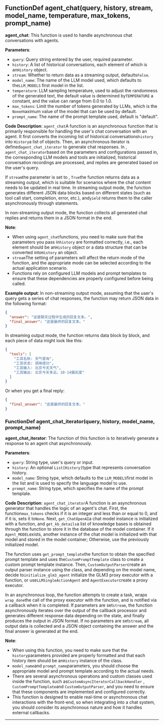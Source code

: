 ## FunctionDef agent_chat(query, history, stream, model_name, temperature, max_tokens, prompt_name)
**agent_chat**: This function is used to handle asynchronous chat conversations with agents. 

**Parameters**:
- `query`: Query string entered by the user, required parameter.
- `history`: A list of historical conversations, each element of which is an`History` object. 
- `stream`: Whether to return data as a streaming output, defaults`False`. 
- `model_name`: The name of the LLM model used, which defaults to the`LLM_MODELS` first model in the list. 
- `temperature`: LLM sampling temperature, used to adjust the randomness of the generated text, the default value is determined by`TEMPERATURE` a constant, and the value can range from 0.0 to 1.0. 
- `max_tokens`: Limit the number of tokens generated by LLMs, which is the `None`maximum value of the model that can be used by default. 
- `prompt_name`: The name of the prompt template used, default is "default".

**Code Description**:
`agent_chat`A function is an asynchronous function that is primarily responsible for handling the user's chat conversation with an agent. It first converts the incoming list of historical conversations`history` into `History`a list of objects. Then, an asynchronous iterator is defined`agent_chat_iterator` to generate chat responses. In , `agent_chat_iterator`based on the parameters and configurations passed in, the corresponding LLM models and tools are initialized, historical conversation recordings are processed, and replies are generated based on the user's query. 

If `stream`the parameter is set to , `True`the function returns data as a streaming output, which is suitable for scenarios where the chat content needs to be updated in real time. In streaming output mode, the function generates different JSON data blocks based on different states (such as tool call start, completion, error, etc.), and`yield` returns them to the caller asynchronously through statements. 

In non-streaming output mode, the function collects all generated chat replies and returns them in a JSON format in the end.

**Note**:
- When using `agent_chat`functions, you need to make sure that the parameters you pass in`history` are formatted correctly, i.e., each element should be an`History` object or a data structure that can be converted into`History` an object. 
- `stream`The setting of parameters will affect the return mode of the function, and the appropriate mode can be selected according to the actual application scenario.
- Functions rely on configured LLM models and prompt templates to ensure that these dependencies are properly configured before being called.

**Example output**:
In non-streaming output mode, assuming that the user's query gets a series of chat responses, the function may return JSON data in the following format:
```json
{
  "answer": "这是聊天过程中生成的回复文本。",
  "final_answer": "这是最终的回复文本。"
}
```
In streaming output mode, the function returns data block by block, and each piece of data might look like this:
```json
{
  "tools": [
    "工具名称: 天气查询",
    "工具状态: 调用成功",
    "工具输入: 北京今天天气",
    "工具输出: 北京今天多云，10-14摄氏度"
  ]
}
```
Or when you get a final reply:
```json
{
  "final_answer": "这是最终的回复文本。"
}
```
### FunctionDef agent_chat_iterator(query, history, model_name, prompt_name)
**agent_chat_iterator**: The function of this function is to iteratively generate a response to an agent chat asynchronously. 

**Parameters**:
- `query`: String type, user's query or input.
- `history`: An optional `List[History]`type that represents conversation history. 
- `model_name`: String type, which defaults to the `LLM_MODELS`first model in the list and is used to specify the language model to use. 
- `prompt_name`: String type, which specifies the name of the prompt template.

**Code Description**:
`agent_chat_iterator`A function is an asynchronous generator that handles the logic of an agent's chat. First, the function`max_tokens` checks if it is an integer and less than or equal to 0, and if it is, sets it to`None`. Next, `get_ChatOpenAI`a chat model instance is initialized with a function, and `get_kb_details`a list of knowledge bases is obtained through the function to store it in the database of the model container. If it `Agent_MODEL`exists, another instance of the chat model is initialized with that model and stored in the model container; Otherwise, use the previously initialized model. 

The function uses `get_prompt_template`the function to obtain the specified prompt template and uses the`CustomPromptTemplate` class to create a custom prompt template instance. Then, `CustomOutputParser`create an output parser instance using the class, and depending on the model name, decide to`initialize_glm3_agent` initialize the GLM3 proxy executor with a function, or use`LLMSingleActionAgent` and `AgentExecutor`create a proxy executor. 

In an asynchronous loop, the function attempts to create a task, wraps `wrap_done`the call of the proxy executor with the function, and is notified via a callback when it is completed. If parameters are set`stream`, the function asynchronously iterates over the output of the callback processor and generates different response data depending on the state, and finally produces the output in JSON format. If no parameters are set`stream`, all output data is collected and a JSON object containing the answer and the final answer is generated at the end. 

**Note**:
- When using this function, you need to make sure that the `history`parameters provided are properly formatted and that each history item should be an`History` instance of the class. 
- `model_name`and `prompt_name`parameters, you should choose the appropriate model and prompt template according to the actual needs. 
- There are several asynchronous operations and custom classes used inside the function, such as`CustomAsyncIteratorCallbackHandler` , `CustomPromptTemplate`and `CustomOutputParser`, and you need to ensure that these components are implemented and configured correctly. 
- This function is designed to enable real-time or asynchronous chat interactions with the front-end, so when integrating into a chat system, you should consider its asynchronous nature and how it handles external callbacks.
***
